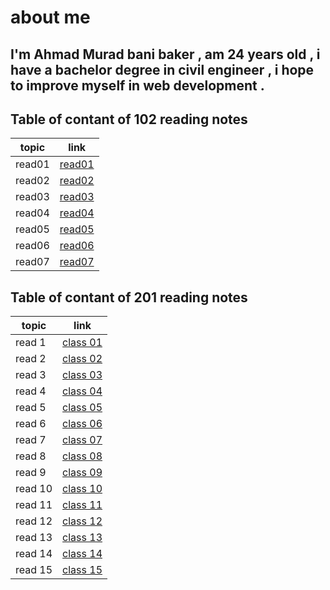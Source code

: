 # about me 
## I'm Ahmad Murad bani baker , am 24 years old , i have a bachelor degree in civil engineer , i hope to improve myself in web development .


## Table of contant of 102 reading notes
| topic    |      link    
|----------|:-------------:|
| read01   | [read01 ](https://ahmadbanibaker.github.io/reading-notes-/read01)|   
|read02    |  [read02](https://ahmadbanibaker.github.io/reading-notes-/read02) | 
|read03    |[read03](https://ahmadbanibaker.github.io/reading-notes-/read03)   |     
|read04    |[read04](https://ahmadbanibaker.github.io/reading-notes-/read04) |
| read05   |[read05](https://ahmadbanibaker.github.io/reading-notes-/read05)   |  
|read06    |[read06](https://ahmadbanibaker.github.io/reading-notes-/read06) |
|read07    |[read07](https://ahmadbanibaker.github.io/reading-notes-/read07)   | 

## Table of contant of 201 reading notes
 topic     | link
-----------| -------------
read 1     | [class 01](https://ahmadbanibaker.github.io/reading-notes-/class%2001)
 read 2    | [class 02](https://ahmadbanibaker.github.io/reading-notes-/class%2002)
read 3     | [class 03](https://ahmadbanibaker.github.io/reading-notes-/class%2003)
 read 4    | [class 04](https://ahmadbanibaker.github.io/reading-notes-/class%2004)
 read 5    | [class 05](https://ahmadbanibaker.github.io/reading-notes-/class%2005)
 read 6    | [class 06](https://ahmadbanibaker.github.io/reading-notes-/class%2006)
 read 7    | [class 07](https://ahmadbanibaker.github.io/reading-notes-/class%2007)
 read 8    | [class 08](https://ahmadbanibaker.github.io/reading-notes-/class%2008) 
 read 9    | [class 09](https://ahmadbanibaker.github.io/reading-notes-/class%2009) 
 read 10   | [class 10](https://ahmadbanibaker.github.io/reading-notes-/class%2010)  
 read 11   | [class 11](https://ahmadbanibaker.github.io/reading-notes-/class%2011)
 read 12   | [class 12](https://ahmadbanibaker.github.io/reading-notes-/class%2012) 
 read 13   | [class 13](https://ahmadbanibaker.github.io/reading-notes-/class%2013)
 read 14   | [class 14]()
read 15    | [class 15]() 
